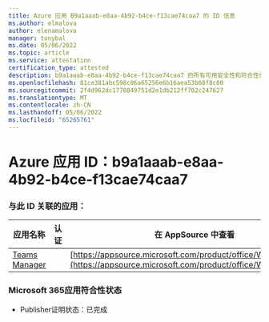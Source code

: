```yaml
---
title: Azure 应用 B9a1aaab-e8aa-4b92-b4ce-f13cae74caa7 的 ID 信息
ms.author: elmalova
author: elenamalova
manager: tonybal
ms.date: 05/06/2022
ms.topic: article
ms.service: attestation
certification_type: attested
description: b9a1aaab-e8aa-4b92-b4ce-f13cae74caa7 的所有可用安全性和符合性信息。
ms.openlocfilehash: 81ce381abc598c06a65256e6b16aea53b68f8c80
ms.sourcegitcommit: 2f4d962dc1778849751d2e1db212ff702c247627
ms.translationtype: MT
ms.contentlocale: zh-CN
ms.lasthandoff: 05/06/2022
ms.locfileid: "65265761"
---
```

# <a name="azure-app-id-b9a1aaab-e8aa-4b92-b4ce-f13cae74caa7"></a>Azure 应用 ID：b9a1aaab-e8aa-4b92-b4ce-f13cae74caa7


### <a name="apps-associated-with-this-id"></a>与此 ID 关联的应用：
| **应用名称** | **认证** | **在 AppSource 中查看** |
|--------------|---------------|-----------------------|
| [Teams Manager](../forward/WA200000764.md) |  | [https://appsource.microsoft.com/product/office/WA200000764](https://appsource.microsoft.com/product/office/WA200000764) |

### <a name="microsoft-365-app-compliance-status"></a>Microsoft 365应用符合性状态
- Publisher证明状态：已完成
